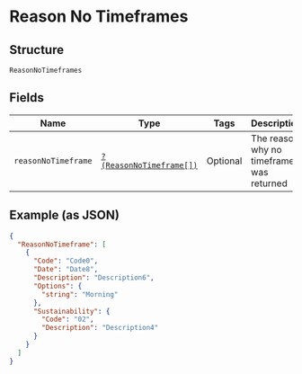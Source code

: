 
# Reason No Timeframes

## Structure

`ReasonNoTimeframes`

## Fields

| Name | Type | Tags | Description | Getter | Setter |
|  --- | --- | --- | --- | --- | --- |
| `reasonNoTimeframe` | [`?(ReasonNoTimeframe[])`](../../doc/models/reason-no-timeframe.md) | Optional | The reason why no timeframe was returned | getReasonNoTimeframe(): ?array | setReasonNoTimeframe(?array reasonNoTimeframe): void |

## Example (as JSON)

```json
{
  "ReasonNoTimeframe": [
    {
      "Code": "Code0",
      "Date": "Date8",
      "Description": "Description6",
      "Options": {
        "string": "Morning"
      },
      "Sustainability": {
        "Code": "02",
        "Description": "Description4"
      }
    }
  ]
}
```

